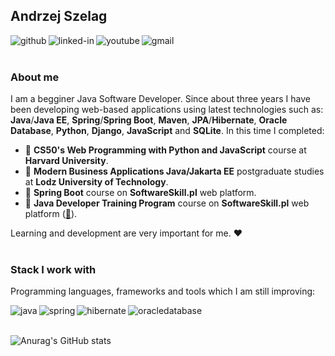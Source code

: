 ## Andrzej Szelag
[<img align="left" alt="github" src="https://img.shields.io/badge/Github-100000?style=for-the-badge&logo=github&logoColor=white" />](https://github.com/AndrzejSzelag)
[<img align="left" alt="linked-in" src="https://img.shields.io/badge/linkedin-%230077B5.svg?&style=for-the-badge&logo=linkedin&logoColor=white" />](https://www.linkedin.com/in/andrzej-szel%C4%85g-91460b257)
[<img align="left" alt="youtube" src="https://img.shields.io/badge/YouTube-FF0000?style=for-the-badge&logo=youtube&logoColor=white" />](https://www.youtube.com/channel/UCdXprXor_RWV26GMvP7VaPg)
[<img align="left" alt="gmail" src="https://img.shields.io/badge/Gmail-D14836?style=for-the-badge&logo=gmail&logoColor=white" />](mailto:szelagandrzej@gmail.com)
<br><br>

### About me
I am a begginer Java Software Developer. Since about three years I have been developing web-based applications using latest technologies such as: __Java__/__Java EE__, __Spring__/__Spring Boot__, __Maven__, __JPA__/__Hibernate__, __Oracle Database__, __Python__, __Django__, __JavaScript__ and __SQLite__. In this time I completed:
* 💎 **CS50's Web Programming with Python and JavaScript** course at **Harvard University**.
* 💎 **Modern Business Applications Java/Jakarta EE** postgraduate studies at **Lodz University of Technology**.
* 💎 **Spring Boot** course on **SoftwareSkill.pl** web platform.
* 💎 **Java Developer Training Program** course on **SoftwareSkill.pl** web platform ([🚀](https://softwareskill.pl/program/java-developer)).

Learning and development are very important for me. ❤️
<br><br>

### Stack I work with
Programming languages, frameworks and tools which I am still improving:

<img align="left" alt="java" src="https://img.shields.io/badge/Java-ED8B00?style=for-the-badge&logo=openjdk&logoColor=white" />
<img align="left" alt="spring" src="https://img.shields.io/badge/spring%20-%236DB33F.svg?&style=for-the-badge&logo=spring&logoColor=white" />
<img align="left" alt="hibernate" src="https://img.shields.io/badge/Hibernate-59666C?style=for-the-badge&logo=Hibernate&logoColor=white" />
<img align="left" alt="oracledatabase" src="https://img.shields.io/badge/Oracle-F80000?style=for-the-badge&logo=oracle&logoColor=black" /><br><br>



![Anurag's GitHub stats](https://github-readme-stats.vercel.app/api?username=andrzejszelag&show_icons=true&theme=radical)
